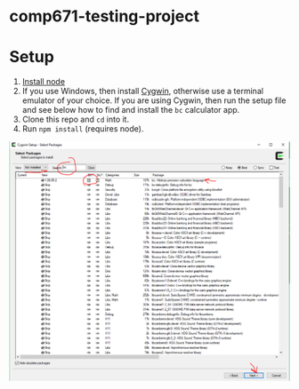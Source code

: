 # comp671-testing-project



# Setup

1. [Install node](https://nodejs.org/en/download/)
1. If you use Windows, then install [Cygwin](https://cygwin.com/install.html), otherwise use a terminal emulator of your choice. If you are using Cygwin, then run the setup file and see below how to find and install the `bc` calculator app.
1. Clone this repo and `cd` into it.
1. Run `npm install` (requires node).



![Cygwin setup](https://raw.githubusercontent.com/aressler38/comp671-testing-project/master/img/cygwin-setup-bc.png)
